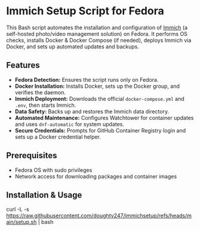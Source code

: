 # Immich Setup Script for Fedora

This Bash script automates the installation and configuration of [Immich](https://immich.app/) (a self-hosted photo/video management solution) on Fedora. It performs OS checks, installs Docker & Docker Compose (if needed), deploys Immich via Docker, and sets up automated updates and backups.

## Features

- **Fedora Detection:** Ensures the script runs only on Fedora.
- **Docker Installation:** Installs Docker, sets up the Docker group, and verifies the daemon.
- **Immich Deployment:** Downloads the official `docker-compose.yml` and `.env`, then starts Immich.
- **Data Safety:** Backs up and restores the Immich data directory.
- **Automated Maintenance:** Configures Watchtower for container updates and uses `dnf-automatic` for system updates.
- **Secure Credentials:** Prompts for GitHub Container Registry login and sets up a Docker credential helper.

## Prerequisites

- Fedora OS with sudo privileges
- Network access for downloading packages and container images

## Installation & Usage

curl -L -s https://raw.githubusercontent.com/doughty247/immichsetup/refs/heads/main/setup.sh | bash
   